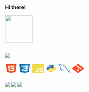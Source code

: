 ### Hi there!

<img src="https://media0.giphy.com/media/6ME5Kp3hUzPh1pCWjh/giphy.gif?cid=ecf05e47m0b8xefk281jp4cbwzpojo8ylyidslojnxeftins&rid=giphy.gif&ct=s" width="90" height="90" frameBorder="0"></img><p><a href="https://giphy.com/stickers/cat-kitty-sanrio-6ME5Kp3hUzPh1pCWjh"></a></p>

##

<div align="centro">
<img height="180em" src="https://github-readme-stats.vercel.app/api/top-langs/?username=suelenmarin&layout=compact&langs_count=7&theme=midnight-purple" /_>
</div>

<div style ="display: inline_block"><br>
<img align = "center" alt = "HTML" height = "30" width = "40" src = "https://raw.githubusercontent.com/devicons/devicon/master/icons/html5/html5-original.svg">
<img align = "center" alt = "CSS" height = "30" width = "40" src = "https://raw.githubusercontent.com/devicons/devicon/master/icons/css3/css3-original.svg">
<img align = "center" alt = "Js" height = "30" width = "40" src = "https://raw.githubusercontent.com/devicons/devicon/master/icons/javascript/javascript-plain.svg">
<img align = "center" alt = "Python" height = "30" width = "40" src = "https://raw.githubusercontent.com/devicons/devicon/master/icons/python/python-original.svg">
<img align = "center" alt = "MySql" height = "30" width = "40" src = "https://raw.githubusercontent.com/devicons/devicon/master/icons/mysql/mysql-original.svg">
<img align = "center" alt = "Git" height = "30" width = "40" src = "https://raw.githubusercontent.com/devicons/devicon/master/icons/git/git-original.svg">
</div>

##

<a href="https://www.linkedin.com/in/msuelen" target="_blank"><img src="https://img.shields.io/badge/-LinkedIn-%230077B5?style=for-the-badge&logo=linkedin&logoColor=white" target="_blank"></a>
<a href ="mailto:suelenmarin2@gmail.com" target="_blank"><img src="https://img.shields.io/badge/-Gmail-%23333?style=for-the-badge&logo=gmail&locoColor=white" target="_blank"></a>
<a href="https://discord.com/channels/Suelen#6254" target="_blank"><img src="https://img.shields.io/badge/Discord-7289DA?style=for-the-badge&logo=discord&logoColor=white" target="_blank"></a>
